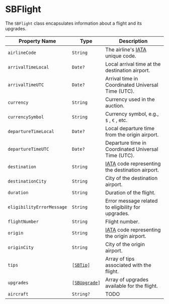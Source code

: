 # SBFlight

The `SBFlight` class encapsulates information about a flight and its upgrades.

| Property Name             | Type                                               | Description                                                              |
|---------------------------|----------------------------------------------------|--------------------------------------------------------------------------|
| `airlineCode`             | `String`                                           | The airline's [IATA](https://www.iata.org/) unique code.                 |
| `arrivalTimeLocal`        | `Date?`                                            | Local arrival time at the destination airport.                           |
| `arrivalTimeUTC`          | `Date?`                                            | Arrival time in Coordinated Universal Time (UTC).                        |
| `currency`                | `String`                                           | Currency used in the auction.                                            |
| `currencySymbol`          | `String`                                           | Currency symbol, e.g., `$` , `€` , etc.                                  |
| `departureTimeLocal`      | `Date?`                                            | Local departure time from the origin airport.                            |
| `departureTimeUTC`        | `Date?`                                            | Departure time in Coordinated Universal Time (UTC).                      |
| `destination`             | `String`                                           | [IATA](https://www.iata.org/) code representing the destination airport. |
| `destinationCity`         | `String`                                           | City of the destination airport.                                         |
| `duration`                | `String`                                           | Duration of the flight.                                                  |
| `eligibilityErrorMessage` | `String`                                           | Error message related to eligibility for upgrades.                       |
| `flightNumber`            | `String`                                           | Flight number.                                                           |
| `origin`                  | `String`                                           | [IATA](https://www.iata.org/) code representing the origin airport.      |
| `originCity`              | `String`                                           | City of the origin airport.                                              |
| `tips`                    | <code>[[SBTip](object-model/sbtip)]</code>         | Array of tips associated with the flight.                                |
| `upgrades`                | <code>[[SBUpgrade](object-model/sbupgrade)]</code> | Array of upgrades available for the flight.                              |
| `aircraft`                | `String?`                                          | TODO                                                                     |
